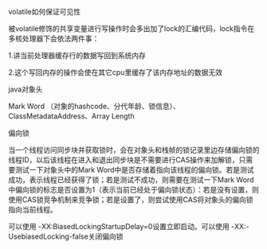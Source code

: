 volatile如何保证可见性

被volatile修饰的共享变量进行写操作时会多出加了lock的汇编代码，lock指令在多核处理器下会依法两件事：

1.讲当前处理器缓存行的数据写回到系统内存

2.这个写回内存的操作会使在其它cpu里缓存了该内存地址的数据无效

java对象头

Mark Word （对象的hashcode、分代年龄、锁信息）、ClassMetadataAddress、Array Length

偏向锁

当一个线程访问同步块并获取锁时，会在对象头和栈帧的锁记录里边存储偏向锁的线程ID，以后该线程在进入和退出同步块是不需要进行CAS操作来加解锁，只需要测试一下对象头中的Mark Word中是否存储着指向该线程的偏向锁。若是测试成功，表示线程已经获得了锁；若是测试不成功，则需要在测试一下Mark Word中偏向锁的标志是否设置为1（表示当前已经处于偏向锁状态）：若是没有设置，则使用CAS锁竞争机制来竞争锁；若是设置了，则尝试使用CAS将对象头的偏向锁指向当前线程。

可以使用 -XX:BiasedLockingStartupDelay=0设置立即启动。可以使用 -XX:-UsebiasedLocking-false关闭偏向锁

